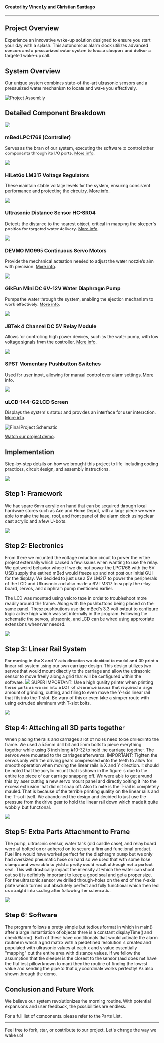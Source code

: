 

#### Created by Vince Ly and Christian Santiago

---

## Project Overview

Experience an innovative wake-up solution designed to ensure you start your day with a splash. This autonomous alarm clock utilizes advanced sensors and a pressurized water system to locate sleepers and deliver a targeted wake-up call.

## System Overview

Our unique system combines state-of-the-art ultrasonic sensors and a pressurized water mechanism to locate and wake you effectively. 

![Project Assembly](fullProject.jpg)




## Detailed Component Breakdown

![](mbed2.png)
### mBed LPC1768 (Controller)
Serves as the brain of our system, executing the software to control other components through its I/O ports. [More info](https://os.mbed.com/platforms/mbed-LPC1768/).



![](voltageRegulator.jpg)
### HiLetGo LM317 Voltage Regulators
These maintain stable voltage levels for the system, ensuring consistent performance and protecting the circuitry. [More info](https://www.amazon.com/gp/product/B07VJDPZ2L/ref=ppx_yo_dt_b_search_asin_title?ie=UTF8&psc=1).



![](ultrasonicSensor.jpg)
### Ultrasonic Distance Sensor HC-SR04
Detects the distance to the nearest object, critical in mapping the sleeper's position for targeted water delivery. [More info](https://www.sparkfun.com/products/15569).



![](servoMotor.jpg)
### DEVMO MG995 Continuous Servo Motors
Provide the mechanical actuation needed to adjust the water nozzle's aim with precision. [More info](https://www.amazon.com/gp/product/B07X3S6FM2/ref=ppx_yo_dt_b_search_asin_title?ie=UTF8&psc=1).



![](waterPump.jpg)
### GikFun Mini DC 6V-12V Water Diaphragm Pump
Pumps the water through the system, enabling the ejection mechanism to work effectively. [More info](https://www.amazon.com/gp/product/B0744FWNFR/ref=ppx_yo_dt_b_search_asin_title?ie=UTF8&psc=1).



![](relayModule.jpg)
### JBTek 4 Channel DC 5V Relay Module
Allows for controlling high power devices, such as the water pump, with low voltage signals from the controller. [More info](https://www.amazon.com/gp/product/B00KTEN3TM/ref=ppx_yo_dt_b_search_asin_title?ie=UTF8&psc=1).



![](pushbuttons.jpeg)
### SPST Momentary Pushbutton Switches
Used for user input, allowing for manual control over alarm settings. [More info](https://os.mbed.com/users/4180_1/notebook/pushbuttons/).



![](uLCD.png)
### uLCD-144-G2 LCD Screen
Displays the system's status and provides an interface for user interaction. [More info](https://os.mbed.com/users/4180_1/notebook/ulcd-144-g2-128-by-128-color-lcd/).



![Final Project Schematic](FinalProjectSchematic.png)


[Watch our project demo](https://www.youtube.com/watch?v=fC7QabEXuDo).


## Implementation

Step-by-step details on how we brought this project to life, including coding practices, circuit design, and assembly instructions.

![](initial_frame.JPG)
##  Step 1: Framework
We had spare 6mm acrylic on hand that can be acquired through local hardware stores such as Ace and Home Depot, with a large piece we were able to make the base, roof, and front panel of the alarm clock using clear cast acrylic and a few U-bolts.

![](initialElectronics.JPG)
##  Step 2: Electronics
From there we mounted the voltage reduction circuit to power the entire project externally which caused a few issues when wanting to use the relay. We got weird behavior where if we did not power the LPC1768 with the 5V USB supply the entired mBed would freeze up and not post our initial GUI for the display. We decided to just use a 5V LM317 to power the peripherals of the LCD and Ultrasonic and also made a 6V LM317 to supply the relay board, servos, and diaphram pump mentioned earlier.

The LCD was mounted using velcro tape in order to troubleshoot more readily around the frame. Along with the pushbuttons being placed on the same panel. These pushbuttons use the mBed's 3.3 volt output to configure logic active high which was set internally in the program.
Following the schematic the servos, ultrasonic, and LCD can be wired using appropriate extensions whenever needed.

![](Assembly.png)
##  Step 3: Linear Rail System
For moving in the X and Y axis direction we decided to model and 3D print a linear rail system using our own carriage design. This design utilizes two servos that would mount directly to the carriage and allow the utlrasonic sensor to move freely along a grid that will be configured within the software. 
![](gearRail3dprint.JPG)
SUPER IMPORTANT: Use a high quality printer when printing these parts as we ran into a LOT of clearance issues that required a large amount of grinding, cutting, and filing to even move the Y-axis linear rail that fits into the T-slot. Be wary of this or even take a simpler route with using extruded aluminum with T-slot bolts.

![](carriage2.JPG)
##  Step 4: Attaching all 3D parts together
When placing the rails and carriages a lot of holes need to be drilled into the frame. We used a 5.5mm drill bit and 5mm bolts to piece everything together while using 3 inch long #10-32 to hold the carriage together. The servos were mounted to the carriages afterwards. IMPORTANT: Tighten the servos only with the driving gears compressed onto the teeth to allow for smooth operation when moving the linear rails in X and Y direction.
It should be noted that the acrylic mount that is shown in the figure is due to the entire top piece of our carriage snapping off. We were able to get around this by laser cutting a new servo mount panel and directly bolting it into the excess extrusion that did not snap off. Also to note is the T-rail is completely mauled. That is because of the terrible printing quality on the linear rails and the T-slot itself. We abandoned the design and decided to just use the pressure from the drive gear to hold the linear rail down which made it quite wobbly, but functional.

![](ultrasonicMount.JPG)
##  Step 5: Extra Parts Attachment to Frame
The pump, ultrasonic sensor, water tank (old candle case), and relay board were all bolted on or adhered on to secure a firm and functional product. Fuel line would have worked perfect for the diaphragm pump but we only had oversized pneumatic hose on hand so we used that with some hose clamps and were able to yield a pretty could result although not a perfect seal. This will drastically impact the intensity at which the water can shoot out so it is definitely important to keep a good seal and get a proper size. For the ultrasonic sensor we drilled through-holes on the end of the Y-axis plate which turned out absolutely perfect and fully functional which then led us straight into coding after following the schematic.

![](SoftwareUML.png)
##  Step 6: Software
The program follows a pretty simple but tedious format in which in main() after a large instantiation of objects there is a constant displayTime() and checkAlarm(). Both of these have conditionals that would activate the alarm routine in which a grid matrix with a predefined resolution is created and populated with ultrasonic values at each x and y value essentially "mapping" out the entire area with distance values. If we follow the assumption that the sleeper is the closest to the sensor (and does not have the fluffiest pillow known to man) then the routine of finding the lowest value and sending the pipe to that x,y coordinate works perfectly! As also shown through the demo.

## Conclusion and Future Work

We believe our system revolutionizes the morning routine. With potential expansions and user feedback, the possibilities are endless.

For a full list of components, please refer to the [Parts List](Parts_List.pdf).

---

Feel free to fork, star, or contribute to our project. Let's change the way we wake up!


